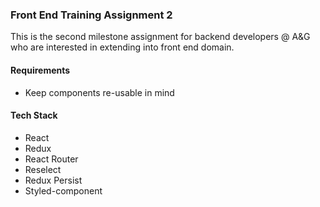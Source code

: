 ### Front End Training Assignment 2

This is the second milestone assignment for backend developers @ A&G who are interested in extending into front end domain.

#### Requirements

- Keep components re-usable in mind

#### Tech Stack

- React
- Redux
- React Router
- Reselect
- Redux Persist
- Styled-component
